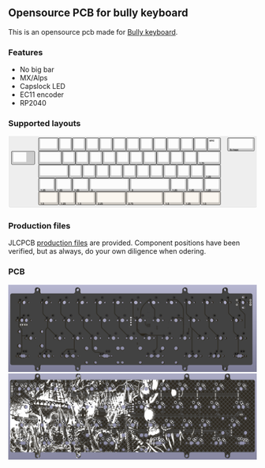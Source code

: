 Opensource PCB for bully keyboard
------------------------------

This is an opensource pcb made for [Bully keyboard](https://mkh.works/#bully).

### Features
- No big bar
- MX/Alps
- Capslock LED
- EC11 encoder
- RP2040

### Supported layouts
![](img/layout.png)

### Production files
JLCPCB [production files](pcb/production) are provided. Component positions have been verified, but as always, do your own diligence when odering.

### PCB
![](img/pcb_front.png)
![](img/pcb_back.png)

